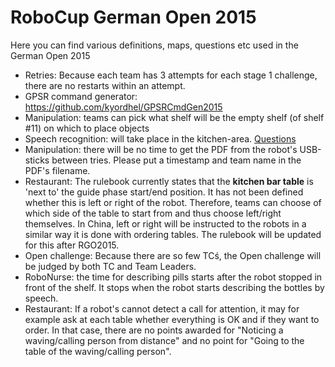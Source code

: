 RoboCup German Open 2015
========================

Here you can find various definitions, maps, questions etc used in the German Open 2015

- Retries: Because each team has 3 attempts for each stage 1 challenge, there are no restarts within an attempt. 
- GPSR command generator: https://github.com/kyordhel/GPSRCmdGen2015
- Manipulation: teams can pick what shelf will be the empty shelf (of shelf #11) on which to place objects
- Speech recognition: will take place in the kitchen-area. [Questions](https://github.com/RoboCupAtHome/RuleBook/blob/master/GermanOpen2015/speech_recognition/speech_recognition_questions.csv)
- Manipulation: there will be no time to get the PDF from the robot's USB-sticks between tries. Please put a timestamp and team name in the PDF's filename. 
- Restaurant: The rulebook currently states that the **kitchen bar table** is 'next to' the guide phase start/end position. It has not been defined whether this is left or right of the robot. Therefore, teams can choose of which side of the table to start from and thus choose left/right themselves. In China, left or right will be instructed to the robots in a similar way it is done with ordering tables. The rulebook will be updated for this after RGO2015. 
- Open challenge: Because there are so few TCś, the Open challenge will be judged by both TC and Team Leaders.
- RoboNurse: the time for describing pills starts after the robot stopped in front of the shelf. It stops when the robot starts describing the bottles by speech. 
- Restaurant: If a robot's cannot detect a call for attention, it may for example ask at each table whether everything is OK and if they want to order. In that case, there are no points awarded for "Noticing a waving/calling person from distance" and no point for "Going to the table of the waving/calling person".
